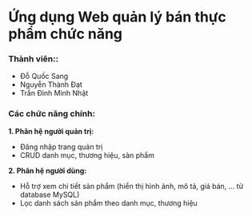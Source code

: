 # Ứng dụng Web quản lý bán thực phẩm chức năng 
### Thành viên::
- Đỗ Quốc Sang
- Nguyễn Thành Đạt
- Trần Đình Minh Nhật

### Các chức năng chính:

**1. Phân hệ người quản trị:**
- Đăng nhập trang quản trị
- CRUD danh mục, thương hiệu, sản phẩm

**2. Phân hệ người dùng:**
- Hỗ trợ xem chi tiết sản phẩm (hiển thị hình ảnh, mô tả, giá bán, ... từ database MySQL)
- Lọc danh sách sản phẩm theo danh mục, thương hiệu
